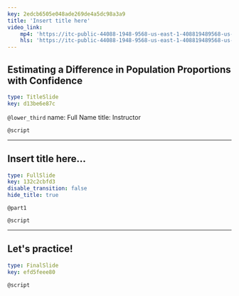 ```yaml
---
key: 2edcb6505e048ade269de4a5dc98a3a9
title: 'Insert title here'
video_link:
    mp4: 'https://itc-public-44088-1948-9568-us-east-1-408819489568-us-east-1.s3.amazonaws.com/input/C2W2P6_estimating-a-difference-in-population-proportions-with-confidence.mp4'
    hls: 'https://itc-public-44088-1948-9568-us-east-1-408819489568-us-east-1.s3.amazonaws.com/output/hls/C2W2P6estimatingadifferenceinpopulationproportionswithconfidence.m3u8'
---
```


## Estimating a Difference in Population Proportions with Confidence

```yaml
type: TitleSlide
key: d13be6e87c
```

`@lower_third`
name: Full Name
title: Instructor

`@script`


---

## Insert title here...

```yaml
type: FullSlide
key: 132c2cbfd3
disable_transition: false
hide_title: true
```

`@part1`


`@script`


---

## Let's practice!

```yaml
type: FinalSlide
key: efd5feee80
```

`@script`
